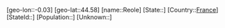﻿---
location: [44.58,-0.03]
type: City
tags:
- geo/City


SpocWebEntityId: 33714
isDeleted: false
confidential: public

---
[geo-lon::-0.03]
[geo-lat::44.58]
[name::Reole]
[State::]
[Country::[France](geo/Continent/Europe/France.md)]
[StateId::]
[Population::]
[Unknown::]

